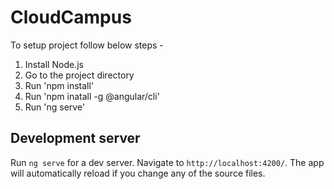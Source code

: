 # CloudCampus

To setup project follow below steps -

1) Install Node.js
2) Go to the project directory
3) Run 'npm install'
4) Run 'npm inatall -g @angular/cli'
5) Run 'ng serve'

## Development server

Run `ng serve` for a dev server. Navigate to `http://localhost:4200/`. The app will automatically reload if you change any of the source files.

